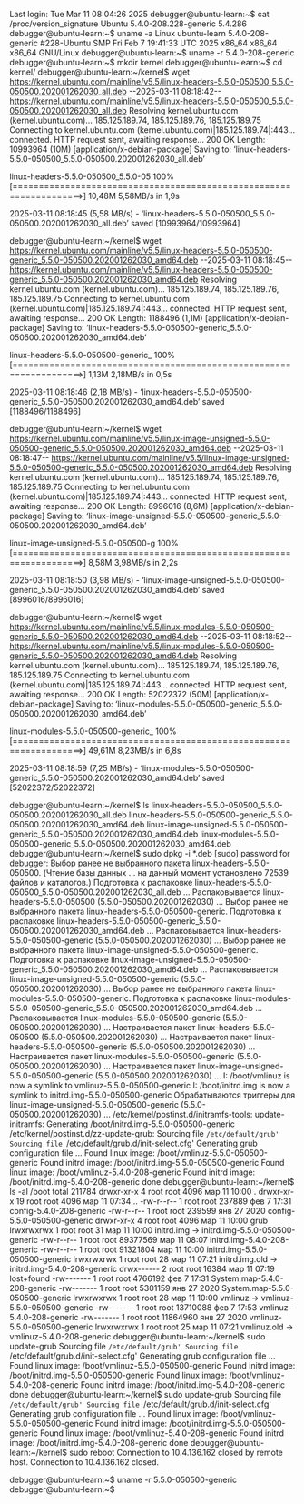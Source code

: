 Last login: Tue Mar 11 08:04:26 2025
debugger@ubuntu-learn:~$ cat /proc/version_signature
Ubuntu 5.4.0-208.228-generic 5.4.286
debugger@ubuntu-learn:~$ uname -a
Linux ubuntu-learn 5.4.0-208-generic #228-Ubuntu SMP Fri Feb 7 19:41:33 UTC 2025 x86_64 x86_64 x86_64 GNU/Linux
debugger@ubuntu-learn:~$ uname -r
5.4.0-208-generic
debugger@ubuntu-learn:~$ mkdir kernel
debugger@ubuntu-learn:~$ cd kernel/
debugger@ubuntu-learn:~/kernel$ wget  https://kernel.ubuntu.com/mainline/v5.5/linux-headers-5.5.0-050500_5.5.0-050500.202001262030_all.deb
--2025-03-11 08:18:42--  https://kernel.ubuntu.com/mainline/v5.5/linux-headers-5.5.0-050500_5.5.0-050500.202001262030_all.deb
Resolving kernel.ubuntu.com (kernel.ubuntu.com)... 185.125.189.74, 185.125.189.76, 185.125.189.75
Connecting to kernel.ubuntu.com (kernel.ubuntu.com)|185.125.189.74|:443... connected.
HTTP request sent, awaiting response... 200 OK
Length: 10993964 (10M) [application/x-debian-package]
Saving to: ‘linux-headers-5.5.0-050500_5.5.0-050500.202001262030_all.deb’

linux-headers-5.5.0-050500_5.5.0-05 100%[===================================================================>]  10,48M  5,58MB/s    in 1,9s

2025-03-11 08:18:45 (5,58 MB/s) - ‘linux-headers-5.5.0-050500_5.5.0-050500.202001262030_all.deb’ saved [10993964/10993964]

debugger@ubuntu-learn:~/kernel$ wget  https://kernel.ubuntu.com/mainline/v5.5/linux-headers-5.5.0-050500-generic_5.5.0-050500.202001262030_amd64.deb
--2025-03-11 08:18:45--  https://kernel.ubuntu.com/mainline/v5.5/linux-headers-5.5.0-050500-generic_5.5.0-050500.202001262030_amd64.deb
Resolving kernel.ubuntu.com (kernel.ubuntu.com)... 185.125.189.74, 185.125.189.76, 185.125.189.75
Connecting to kernel.ubuntu.com (kernel.ubuntu.com)|185.125.189.74|:443... connected.
HTTP request sent, awaiting response... 200 OK
Length: 1188496 (1,1M) [application/x-debian-package]
Saving to: ‘linux-headers-5.5.0-050500-generic_5.5.0-050500.202001262030_amd64.deb’

linux-headers-5.5.0-050500-generic_ 100%[===================================================================>]   1,13M  2,18MB/s    in 0,5s

2025-03-11 08:18:46 (2,18 MB/s) - ‘linux-headers-5.5.0-050500-generic_5.5.0-050500.202001262030_amd64.deb’ saved [1188496/1188496]

debugger@ubuntu-learn:~/kernel$ wget  https://kernel.ubuntu.com/mainline/v5.5/linux-image-unsigned-5.5.0-050500-generic_5.5.0-050500.202001262030_amd64.deb
--2025-03-11 08:18:47--  https://kernel.ubuntu.com/mainline/v5.5/linux-image-unsigned-5.5.0-050500-generic_5.5.0-050500.202001262030_amd64.deb
Resolving kernel.ubuntu.com (kernel.ubuntu.com)... 185.125.189.74, 185.125.189.76, 185.125.189.75
Connecting to kernel.ubuntu.com (kernel.ubuntu.com)|185.125.189.74|:443... connected.
HTTP request sent, awaiting response... 200 OK
Length: 8996016 (8,6M) [application/x-debian-package]
Saving to: ‘linux-image-unsigned-5.5.0-050500-generic_5.5.0-050500.202001262030_amd64.deb’

linux-image-unsigned-5.5.0-050500-g 100%[===================================================================>]   8,58M  3,98MB/s    in 2,2s

2025-03-11 08:18:50 (3,98 MB/s) - ‘linux-image-unsigned-5.5.0-050500-generic_5.5.0-050500.202001262030_amd64.deb’ saved [8996016/8996016]

debugger@ubuntu-learn:~/kernel$ wget  https://kernel.ubuntu.com/mainline/v5.5/linux-modules-5.5.0-050500-generic_5.5.0-050500.202001262030_amd64.deb
--2025-03-11 08:18:52--  https://kernel.ubuntu.com/mainline/v5.5/linux-modules-5.5.0-050500-generic_5.5.0-050500.202001262030_amd64.deb
Resolving kernel.ubuntu.com (kernel.ubuntu.com)... 185.125.189.74, 185.125.189.76, 185.125.189.75
Connecting to kernel.ubuntu.com (kernel.ubuntu.com)|185.125.189.74|:443... connected.
HTTP request sent, awaiting response... 200 OK
Length: 52022372 (50M) [application/x-debian-package]
Saving to: ‘linux-modules-5.5.0-050500-generic_5.5.0-050500.202001262030_amd64.deb’

linux-modules-5.5.0-050500-generic_ 100%[===================================================================>]  49,61M  8,23MB/s    in 6,8s

2025-03-11 08:18:59 (7,25 MB/s) - ‘linux-modules-5.5.0-050500-generic_5.5.0-050500.202001262030_amd64.deb’ saved [52022372/52022372]

debugger@ubuntu-learn:~/kernel$ ls
linux-headers-5.5.0-050500_5.5.0-050500.202001262030_all.deb
linux-headers-5.5.0-050500-generic_5.5.0-050500.202001262030_amd64.deb
linux-image-unsigned-5.5.0-050500-generic_5.5.0-050500.202001262030_amd64.deb
linux-modules-5.5.0-050500-generic_5.5.0-050500.202001262030_amd64.deb
debugger@ubuntu-learn:~/kernel$ sudo dpkg -i *.deb
[sudo] password for debugger:
Выбор ранее не выбранного пакета linux-headers-5.5.0-050500.
(Чтение базы данных … на данный момент установлено 72539 файлов и каталогов.)
Подготовка к распаковке linux-headers-5.5.0-050500_5.5.0-050500.202001262030_all.deb …
Распаковывается linux-headers-5.5.0-050500 (5.5.0-050500.202001262030) …
Выбор ранее не выбранного пакета linux-headers-5.5.0-050500-generic.
Подготовка к распаковке linux-headers-5.5.0-050500-generic_5.5.0-050500.202001262030_amd64.deb …
Распаковывается linux-headers-5.5.0-050500-generic (5.5.0-050500.202001262030) …
Выбор ранее не выбранного пакета linux-image-unsigned-5.5.0-050500-generic.
Подготовка к распаковке linux-image-unsigned-5.5.0-050500-generic_5.5.0-050500.202001262030_amd64.deb …
Распаковывается linux-image-unsigned-5.5.0-050500-generic (5.5.0-050500.202001262030) …
Выбор ранее не выбранного пакета linux-modules-5.5.0-050500-generic.
Подготовка к распаковке linux-modules-5.5.0-050500-generic_5.5.0-050500.202001262030_amd64.deb …
Распаковывается linux-modules-5.5.0-050500-generic (5.5.0-050500.202001262030) …
Настраивается пакет linux-headers-5.5.0-050500 (5.5.0-050500.202001262030) …
Настраивается пакет linux-headers-5.5.0-050500-generic (5.5.0-050500.202001262030) …
Настраивается пакет linux-modules-5.5.0-050500-generic (5.5.0-050500.202001262030) …
Настраивается пакет linux-image-unsigned-5.5.0-050500-generic (5.5.0-050500.202001262030) …
I: /boot/vmlinuz is now a symlink to vmlinuz-5.5.0-050500-generic
I: /boot/initrd.img is now a symlink to initrd.img-5.5.0-050500-generic
Обрабатываются триггеры для linux-image-unsigned-5.5.0-050500-generic (5.5.0-050500.202001262030) …
/etc/kernel/postinst.d/initramfs-tools:
update-initramfs: Generating /boot/initrd.img-5.5.0-050500-generic
/etc/kernel/postinst.d/zz-update-grub:
Sourcing file `/etc/default/grub'
Sourcing file `/etc/default/grub.d/init-select.cfg'
Generating grub configuration file ...
Found linux image: /boot/vmlinuz-5.5.0-050500-generic
Found initrd image: /boot/initrd.img-5.5.0-050500-generic
Found linux image: /boot/vmlinuz-5.4.0-208-generic
Found initrd image: /boot/initrd.img-5.4.0-208-generic
done
debugger@ubuntu-learn:~/kernel$  ls -al /boot
total 211784
drwxr-xr-x  4 root root     4096 мар 11 10:00 .
drwxr-xr-x 19 root root     4096 мар 11 07:34 ..
-rw-r--r--  1 root root   237889 фев  7 17:31 config-5.4.0-208-generic
-rw-r--r--  1 root root   239599 янв 27  2020 config-5.5.0-050500-generic
drwxr-xr-x  4 root root     4096 мар 11 10:00 grub
lrwxrwxrwx  1 root root       31 мар 11 10:00 initrd.img -> initrd.img-5.5.0-050500-generic
-rw-r--r--  1 root root 89377569 мар 11 08:07 initrd.img-5.4.0-208-generic
-rw-r--r--  1 root root 91321804 мар 11 10:00 initrd.img-5.5.0-050500-generic
lrwxrwxrwx  1 root root       28 мар 11 07:21 initrd.img.old -> initrd.img-5.4.0-208-generic
drwx------  2 root root    16384 мар 11 07:19 lost+found
-rw-------  1 root root  4766192 фев  7 17:31 System.map-5.4.0-208-generic
-rw-------  1 root root  5301159 янв 27  2020 System.map-5.5.0-050500-generic
lrwxrwxrwx  1 root root       28 мар 11 10:00 vmlinuz -> vmlinuz-5.5.0-050500-generic
-rw-------  1 root root 13710088 фев  7 17:53 vmlinuz-5.4.0-208-generic
-rw-------  1 root root 11864960 янв 27  2020 vmlinuz-5.5.0-050500-generic
lrwxrwxrwx  1 root root       25 мар 11 07:21 vmlinuz.old -> vmlinuz-5.4.0-208-generic
debugger@ubuntu-learn:~/kernel$  sudo update-grub
Sourcing file `/etc/default/grub'
Sourcing file `/etc/default/grub.d/init-select.cfg'
Generating grub configuration file ...
Found linux image: /boot/vmlinuz-5.5.0-050500-generic
Found initrd image: /boot/initrd.img-5.5.0-050500-generic
Found linux image: /boot/vmlinuz-5.4.0-208-generic
Found initrd image: /boot/initrd.img-5.4.0-208-generic
done
debugger@ubuntu-learn:~/kernel$  sudo update-grub
Sourcing file `/etc/default/grub'
Sourcing file `/etc/default/grub.d/init-select.cfg'
Generating grub configuration file ...
Found linux image: /boot/vmlinuz-5.5.0-050500-generic
Found initrd image: /boot/initrd.img-5.5.0-050500-generic
Found linux image: /boot/vmlinuz-5.4.0-208-generic
Found initrd image: /boot/initrd.img-5.4.0-208-generic
done
debugger@ubuntu-learn:~/kernel$ sudo reboot
Connection to 10.4.136.162 closed by remote host.
Connection to 10.4.136.162 closed.

debugger@ubuntu-learn:~$ uname -r
5.5.0-050500-generic
debugger@ubuntu-learn:~$